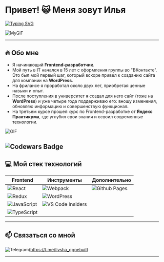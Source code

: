 
# Привет! 😺 Меня зовут Илья  
[![Typing SVG](https://readme-typing-svg.herokuapp.com?color=%2336BCF7&lines=Frontend+разработчик;Люблю+создавать+красивые+и+удобные+интерфейсы)](https://git.io/typing-svg)

![MyGIF](https://media2.giphy.com/media/v1.Y2lkPTc5MGI3NjExZWVjYm9vc2dxanVhM2dnMTc0ODR2ZGxqODJodDQxbXoxczFuY3pvdyZlcD12MV9pbnRlcm5hbF9naWZfYnlfaWQmY3Q9Zw/704iRlAikGSnct1Kd4/giphy.webp)

---

## 🔥 Обо мне  
- Я начинающий **Frontend-разработчик**.  
- Мой путь в IT начался в 15 лет с оформления группы во "ВКонтакте". Это был мой первый шаг, который вскоре привел к созданию сайта для компании на **WordPress**.  
- На фрилансе я проработал около двух лет, приобретая ценные навыки и опыт.  
- После поступления в университет я создал для него сайт (тоже на **WordPress**) и уже четыре года поддерживаю его: вношу изменения, обновляю информацию и совершенствую функционал.  
- На третьем курсе прошел курс по Frontend-разработке от **Яндекс Практикума**, где углубил свои знания и освоил современные технологии.

![GIF](https://media1.giphy.com/media/v1.Y2lkPTc5MGI3NjExZjQxYnF1YnBseWl5MnlibXQ1MjBjdW51M3RoajF3YWsyODM1a2QxMSZlcD12MV9pbnRlcm5hbF9naWZfYnlfaWQmY3Q9Zw/1zRfp0Jwsag4yPekP4/giphy.webp)

![Codewars Badge](https://www.codewars.com/users/Ilzarich/badges/large)
---

## 💻 Мой стек технологий  

| **Frontend**  | **Инструменты**  | **Дополнительно** |
| ------------- | --------------- | ------------------ |
| ![React](https://img.shields.io/badge/react-%2320232a.svg?style=for-the-badge&logo=react&logoColor=%2361DAFB) | ![Webpack](https://img.shields.io/badge/webpack-%238DD6F9.svg?style=for-the-badge&logo=webpack&logoColor=black) | ![Github Pages](https://img.shields.io/badge/github%20pages-121013?style=for-the-badge&logo=github&logoColor=white) |
| ![Redux](https://img.shields.io/badge/redux-%23593d88.svg?style=for-the-badge&logo=redux&logoColor=white) | ![WordPress](https://img.shields.io/badge/WordPress-%23117AC9.svg?style=for-the-badge&logo=WordPress&logoColor=white) | |
| ![JavaScript](https://img.shields.io/badge/javascript-%23323330.svg?style=for-the-badge&logo=javascript&logoColor=%23F7DF1E) | ![VS Code Insiders](https://img.shields.io/badge/VS%20Code%20Insiders-35b393.svg?style=for-the-badge&logo=visual-studio-code&logoColor=white) | |
| ![TypeScript](https://img.shields.io/badge/typescript-%23007ACC.svg?style=for-the-badge&logo=typescript&logoColor=white) | | |

---

## 📫 Связаться со мной  
![Telegram](https://img.shields.io/badge/Telegram-2CA5E0?style=for-the-badge&logo=telegram&logoColor=white)(https://t.me/Ilysha_ggnebuit)  

---
